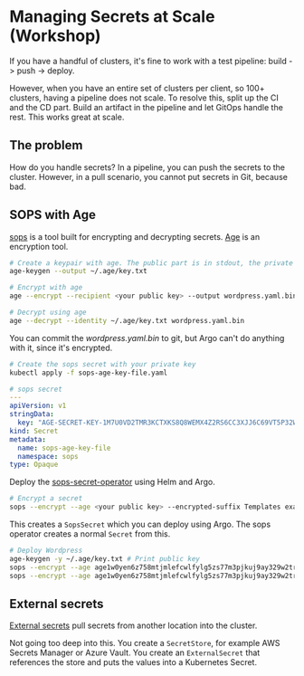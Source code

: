 # Managing Secrets at Scale (Workshop)

If you have a handful of clusters, it's fine to work with a test pipeline: build -> push -> deploy.

However, when you have an entire set of clusters per client, so 100+ clusters, having a pipeline does not scale. To resolve this, split up the CI and the CD part. Build an artifact in the pipeline and let
GitOps handle the rest. This works great at scale.

## The problem

How do you handle secrets? In a pipeline, you can push the secrets to the cluster. However, in a pull scenario, you cannot put secrets in Git, because bad.

## SOPS with Age

[sops](https://github.com/getsops/sops) is a tool built for encrypting and decrypting secrets. [Age](https://github.com/FiloSottile/age) is an encryption tool.

```bash
# Create a keypair with age. The public part is in stdout, the private part is in ~/.age/key.txt
age-keygen --output ~/.age/key.txt

# Encrypt with age
age --encrypt --recipient <your public key> --output wordpress.yaml.bin wordpress.yaml

# Decrypt using age
age --decrypt --identity ~/.age/key.txt wordpress.yaml.bin
```

You can commit the _wordpress.yaml.bin_ to git, but Argo can't do anything with it, since it's encrypted.

```bash
# Create the sops secret with your private key
kubectl apply -f sops-age-key-file.yaml
```

```yaml
# sops secret
---
apiVersion: v1
stringData:
  key: "AGE-SECRET-KEY-1M7U0VD2TMR3KCTXKS8Q8WEMX4Z2RS6CC3XJJ6C69VT5P32WVRQ9SS0E22R"
kind: Secret
metadata:
  name: sops-age-key-file
  namespace: sops
type: Opaque
```

Deploy the [sops-secret-operator](https://isindir.github.io/sops-secrets-operator/) using Helm and Argo.

```bash
# Encrypt a secret
sops --encrypt --age <your public key> --encrypted-suffix Templates example-sops-secret-template.yaml | tee example-sops-secret.yaml
```

This creates a `SopsSecret` which you can deploy using Argo. The sops operator creates a normal `Secret` from this.

```bash
# Deploy Wordpress
age-keygen -y ~/.age/key.txt # Print public key
sops --encrypt --age age1w0yen6z758mtjmlefcwlfylg5zs77m3pjkuj9ay329w2trw9hvhqk3sjhr --encrypted-suffix Templates mysql-sops-secrets-template.yaml | tee mysql-sops-secrets.yaml
sops --encrypt --age age1w0yen6z758mtjmlefcwlfylg5zs77m3pjkuj9ay329w2trw9hvhqk3sjhr --encrypted-suffix Templates wordpress-sops-secrets-template.yaml | tee wordpress-sops-secrets.yaml
```

## External secrets

[External secrets](https://external-secrets.io/latest/) pull secrets from another location into the cluster.

Not going too deep into this. You create a `SecretStore`, for example AWS Secrets Manager or Azure Vault. You create an `ExternalSecret` that references the store and puts the values into a Kubernetes Secret.
